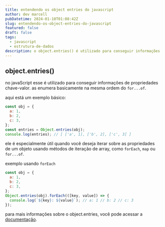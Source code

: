 ```yaml
---
title: entendendo os object entries do javascript
author: dev marcell
pubDatetime: 2024-01-10T01:08:42Z
slug: entendendo-os-object-entries-do-javascript
featured: false
draft: false
tags:
  - javascript
  - estrutura-de-dados
description: o object.entries() é utilizado para conseguir informações de propriedades chave-valor. as enumera basicamente na mesma ordem do...
---
```


## object.entries()

no javaScript esse é utilizado para conseguir informações de propriedades chave-valor. as enumera basicamente na mesma ordem do `for...of`.

aqui está um exemplo básico:

```javascript
const obj = {
  a: 1,
  b: 2,
  c: 3,
};
const entries = Object.entries(obj);
console.log(entries); // [ ['a', 1], ['b', 2], ['c', 3] ]
```

ele é especialmente útil quando você deseja iterar sobre as propriedades de um objeto usando métodos de iteração de array, como `forEach`, `map` ou `for...of`.

exemplo usando `forEach`

```javascript
const obj = {
  a: 1,
  b: 2,
  c: 3,
};
Object.entries(obj).forEach(([key, value]) => {
  console.log(`${key}: ${value}`); // a: 1 // b: 2 // c: 3
});
```

para mais informações sobre o object.entries, você pode acessar a <a href='https://developer.mozilla.org/en-US/docs/Web/JavaScript/Reference/Global_Objects/Object/entries'>documentação</a>.
